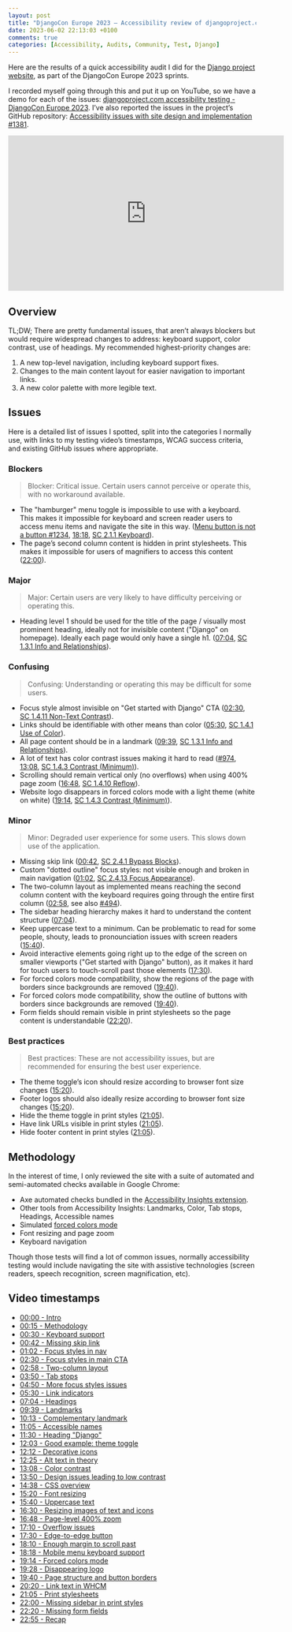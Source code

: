 ```yaml
---
layout: post
title: "DjangoCon Europe 2023 – Accessibility review of djangoproject.com"
date: 2023-06-02 22:13:03 +0100
comments: true
categories: [Accessibility, Audits, Community, Test, Django]
---
```


Here are the results of a quick accessibility audit I did for the [Django project website](https://www.djangoproject.com/), as part of the DjangoCon Europe 2023 sprints.

<!-- more -->

I recorded myself going through this and put it up on YouTube, so we have a demo for each of the issues: [djangoproject.com accessibility testing - DjangoCon Europe 2023](https://www.youtube.com/watch?v=dAiMPTOMh1U). I’ve also reported the issues in the project’s GitHub repository: [Accessibility issues with site design and implementation #1381](https://github.com/django/djangoproject.com/issues/1381).

<iframe width="560" height="315" src="https://www.youtube.com/embed/dAiMPTOMh1U" title="YouTube video player: djangoproject.com accessibility testing | DjangoCon Europe 2023" frameborder="0" allow="accelerometer; autoplay; clipboard-write; encrypted-media; gyroscope; picture-in-picture; web-share" allowfullscreen></iframe>

## Overview

TL;DW; There are pretty fundamental issues, that aren’t always blockers but would require widespread changes to address: keyboard support, color contrast, use of headings. My recommended highest-priority changes are:

1. A new top-level navigation, including keyboard support fixes.
2. Changes to the main content layout for easier navigation to important links.
3. A new color palette with more legible text.

## Issues

Here is a detailed list of issues I spotted, split into the categories I normally use, with links to my testing video’s timestamps, WCAG success criteria, and existing GitHub issues where appropriate.

### Blockers

> Blocker: Critical issue. Certain users cannot perceive or operate this, with no workaround available.

- The "hamburger" menu toggle is impossible to use with a keyboard. This makes it impossible for keyboard and screen reader users to access menu items and navigate the site in this way. ([Menu button is not a button #1234](https://github.com/django/djangoproject.com/issues/1234), [18:18](https://www.youtube.com/watch?v=dAiMPTOMh1U&t=1098s), [SC 2.1.1 Keyboard](https://www.w3.org/TR/WCAG22/#keyboard)).
- The page’s second column content is hidden in print stylesheets. This makes it impossible for users of magnifiers to access this content ([22:00](https://www.youtube.com/watch?v=dAiMPTOMh1U&t=1320s)).

### Major

> Major: Certain users are very likely to have difficulty perceiving or operating this.

- Heading level 1 should be used for the title of the page / visually most prominent heading, ideally not for invisible content ("Django" on homepage). Ideally each page would only have a single h1. ([07:04](https://www.youtube.com/watch?v=dAiMPTOMh1U&t=424s), [SC 1.3.1 Info and Relationships](https://www.w3.org/TR/WCAG22/#info-and-relationships)).

### Confusing

> Confusing: Understanding or operating this may be difficult for some users.

- Focus style almost invisible on "Get started with Django" CTA ([02:30](https://www.youtube.com/watch?v=dAiMPTOMh1U&t=150s), [SC 1.4.11 Non-Text Contrast](https://www.w3.org/TR/WCAG22/#non-text-contrast)).
- Links should be identifiable with other means than color ([05:30](https://www.youtube.com/watch?v=dAiMPTOMh1U&t=330s), [SC 1.4.1 Use of Color](https://www.w3.org/TR/WCAG22/#use-of-color)).
- All page content should be in a landmark ([09:39](https://www.youtube.com/watch?v=dAiMPTOMh1U&t=579s), [SC 1.3.1 Info and Relationships](https://www.w3.org/TR/WCAG22/#info-and-relationships)).
- A lot of text has color contrast issues making it hard to read ([#974](https://github.com/django/djangoproject.com/issues/974), [13:08](https://www.youtube.com/watch?v=dAiMPTOMh1U&t=788s), [SC 1.4.3 Contrast (Minimum)](https://www.w3.org/TR/WCAG22/#contrast-minimum)).
- Scrolling should remain vertical only (no overflows) when using 400% page zoom ([16:48](https://www.youtube.com/watch?v=dAiMPTOMh1U&t=1008s), [SC 1.4.10 Reflow](https://www.w3.org/TR/WCAG22/#reflow)).
- Website logo disappears in forced colors mode with a light theme (white on white) ([19:14](https://www.youtube.com/watch?v=dAiMPTOMh1U&t=1154s), [SC 1.4.3 Contrast (Minimum)](https://www.w3.org/TR/WCAG22/#contrast-minimum)).

### Minor

> Minor: Degraded user experience for some users. This slows down use of the application.

- Missing skip link ([00:42](https://www.youtube.com/watch?v=dAiMPTOMh1U&t=42s), [SC 2.4.1 Bypass Blocks](https://www.w3.org/TR/WCAG22/#bypass-blocks)).
- Custom "dotted outline" focus styles: not visible enough and broken in main navigation ([01:02](https://www.youtube.com/watch?v=dAiMPTOMh1U&t=62s), [SC 2.4.13 Focus Appearance](https://www.w3.org/TR/WCAG22/#focus-appearance)).
- The two-column layout as implemented means reaching the second column content with the keyboard requires going through the entire first column ([02:58](https://www.youtube.com/watch?v=dAiMPTOMh1U&t=178s), see also [#494](https://github.com/django/djangoproject.com/issues/494)).
- The sidebar heading hierarchy makes it hard to understand the content structure ([07:04](https://www.youtube.com/watch?v=dAiMPTOMh1U&t=424s)).
- Keep uppercase text to a minimum. Can be problematic to read for some people, shouty, leads to pronounciation issues with screen readers ([15:40](https://www.youtube.com/watch?v=dAiMPTOMh1U&t=940s)).
- Avoid interactive elements going right up to the edge of the screen on smaller viewports ("Get started with Django" button), as it makes it hard for touch users to touch-scroll past those elements ([17:30](https://www.youtube.com/watch?v=dAiMPTOMh1U&t=1050s)).
- For forced colors mode compatibility, show the regions of the page with borders since backgrounds are removed ([19:40](https://www.youtube.com/watch?v=dAiMPTOMh1U&t=1180s)).
- For forced colors mode compatibility, show the outline of buttons with borders since backgrounds are removed ([19:40](https://www.youtube.com/watch?v=dAiMPTOMh1U&t=1180s)).
- Form fields should remain visible in print stylesheets so the page content is understandable ([22:20](https://www.youtube.com/watch?v=dAiMPTOMh1U&t=1340s)).

### Best practices

> Best practices: These are not accessibility issues, but are recommended for ensuring the best user experience.

- The theme toggle’s icon should resize according to browser font size changes ([15:20](https://www.youtube.com/watch?v=dAiMPTOMh1U&t=920s)).
- Footer logos should also ideally resize according to browser font size changes ([15:20](https://www.youtube.com/watch?v=dAiMPTOMh1U&t=920s)).
- Hide the theme toggle in print styles ([21:05](https://www.youtube.com/watch?v=dAiMPTOMh1U&t=1265s)).
- Have link URLs visible in print styles ([21:05](https://www.youtube.com/watch?v=dAiMPTOMh1U&t=1265s)).
- Hide footer content in print styles ([21:05](https://www.youtube.com/watch?v=dAiMPTOMh1U&t=1265s)).

## Methodology

In the interest of time, I only reviewed the site with a suite of automated and semi-automated checks available in Google Chrome:

- Axe automated checks bundled in the [Accessibility Insights extension](https://accessibilityinsights.io/).
- Other tools from Accessibility Insights: Landmarks, Color, Tab stops, Headings, Accessible names
- Simulated [forced colors mode](https://blogs.windows.com/msedgedev/2020/09/17/styling-for-windows-high-contrast-with-new-standards-for-forced-colors/)
- Font resizing and page zoom
- Keyboard navigation

Though those tests will find a lot of common issues, normally accessibility testing would include navigating the site with assistive technologies (screen readers, speech recognition, screen magnification, etc).

## Video timestamps

- [00:00 - Intro](https://www.youtube.com/watch?v=dAiMPTOMh1U&t=0s)
- [00:15 - Methodology](https://www.youtube.com/watch?v=dAiMPTOMh1U&t=15s)
- [00:30 - Keyboard support](https://www.youtube.com/watch?v=dAiMPTOMh1U&t=30s)
- [00:42 - Missing skip link](https://www.youtube.com/watch?v=dAiMPTOMh1U&t=42s)
- [01:02 - Focus styles in nav](https://www.youtube.com/watch?v=dAiMPTOMh1U&t=62s)
- [02:30 - Focus styles in main CTA](https://www.youtube.com/watch?v=dAiMPTOMh1U&t=150s)
- [02:58 - Two-column layout](https://www.youtube.com/watch?v=dAiMPTOMh1U&t=178s)
- [03:50 - Tab stops](https://www.youtube.com/watch?v=dAiMPTOMh1U&t=230s)
- [04:50 - More focus styles issues](https://www.youtube.com/watch?v=dAiMPTOMh1U&t=290s)
- [05:30 - Link indicators](https://www.youtube.com/watch?v=dAiMPTOMh1U&t=330s)
- [07:04 - Headings](https://www.youtube.com/watch?v=dAiMPTOMh1U&t=424s)
- [09:39 - Landmarks](https://www.youtube.com/watch?v=dAiMPTOMh1U&t=579s)
- [10:13 - Complementary landmark](https://www.youtube.com/watch?v=dAiMPTOMh1U&t=613s)
- [11:05 - Accessible names](https://www.youtube.com/watch?v=dAiMPTOMh1U&t=665s)
- [11:30 - Heading "Django"](https://www.youtube.com/watch?v=dAiMPTOMh1U&t=690s)
- [12:03 - Good example: theme toggle](https://www.youtube.com/watch?v=dAiMPTOMh1U&t=723s)
- [12:12 - Decorative icons](https://www.youtube.com/watch?v=dAiMPTOMh1U&t=732s)
- [12:25 - Alt text in theory](https://www.youtube.com/watch?v=dAiMPTOMh1U&t=745s)
- [13:08 - Color contrast](https://www.youtube.com/watch?v=dAiMPTOMh1U&t=788s)
- [13:50 - Design issues leading to low contrast](https://www.youtube.com/watch?v=dAiMPTOMh1U&t=830s)
- [14:38 - CSS overview](https://www.youtube.com/watch?v=dAiMPTOMh1U&t=878s)
- [15:20 - Font resizing](https://www.youtube.com/watch?v=dAiMPTOMh1U&t=920s)
- [15:40 - Uppercase text](https://www.youtube.com/watch?v=dAiMPTOMh1U&t=940s)
- [16:30 - Resizing images of text and icons](https://www.youtube.com/watch?v=dAiMPTOMh1U&t=990s)
- [16:48 - Page-level 400% zoom](https://www.youtube.com/watch?v=dAiMPTOMh1U&t=1008s)
- [17:10 - Overflow issues](https://www.youtube.com/watch?v=dAiMPTOMh1U&t=1030s)
- [17:30 - Edge-to-edge button](https://www.youtube.com/watch?v=dAiMPTOMh1U&t=1050s)
- [18:10 - Enough margin to scroll past](https://www.youtube.com/watch?v=dAiMPTOMh1U&t=1090s)
- [18:18 - Mobile menu keyboard support](https://www.youtube.com/watch?v=dAiMPTOMh1U&t=1098s)
- [19:14 - Forced colors mode](https://www.youtube.com/watch?v=dAiMPTOMh1U&t=1154s)
- [19:28 - Disappearing logo](https://www.youtube.com/watch?v=dAiMPTOMh1U&t=1168s)
- [19:40 - Page structure and button borders](https://www.youtube.com/watch?v=dAiMPTOMh1U&t=1180s)
- [20:20 - Link text in WHCM](https://www.youtube.com/watch?v=dAiMPTOMh1U&t=1220s)
- [21:05 - Print stylesheets](https://www.youtube.com/watch?v=dAiMPTOMh1U&t=1265s)
- [22:00 - Missing sidebar in print styles](https://www.youtube.com/watch?v=dAiMPTOMh1U&t=1320s)
- [22:20 - Missing form fields](https://www.youtube.com/watch?v=dAiMPTOMh1U&t=1340s)
- [22:55 - Recap](https://www.youtube.com/watch?v=dAiMPTOMh1U&t=1375s)
